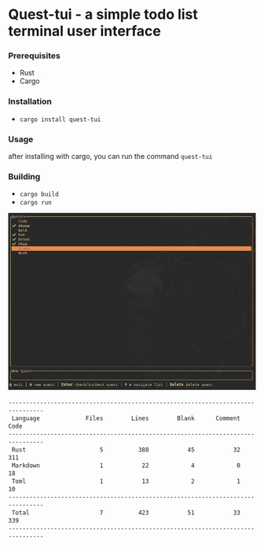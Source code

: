 # Quest-tui - a simple todo list terminal user interface

### Prerequisites
- Rust
- Cargo

### Installation
- `cargo install quest-tui`

### Usage
after installing with cargo, you can run the command `quest-tui`

### Building
- `cargo build`
- `cargo run`

![Demo](/images/demo.png)

```
--------------------------------------------------------------------------------
 Language             Files        Lines        Blank      Comment         Code
--------------------------------------------------------------------------------
 Rust                     5          388           45           32          311
 Markdown                 1           22            4            0           18
 Toml                     1           13            2            1           10
--------------------------------------------------------------------------------
 Total                    7          423           51           33          339
--------------------------------------------------------------------------------
```